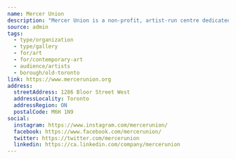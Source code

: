 ```yaml
---
name: Mercer Union
description: "Mercer Union is a non-profit, artist-run centre dedicated to commissioning and producing new works of contemporary art, and providing an engaging program that encourages critical inquiry and conversation. We champion ambitious exhibitions that empower diverse Canadian and international artists in formative and established stages of their practice."
source: admin
tags:
  - type/organization
  - type/gallery
  - for/art
  - for/contemporary-art
  - audience/artists
  - borough/old-toronto
link: https://www.mercerunion.org
address:
  streetAddress: 1286 Bloor Street West
  addressLocality: Toronto
  addressRegion: ON
  postalCode: M6H 1N9
social:
  instagram: https://www.instagram.com/mercerunion/
  facebook: https://www.facebook.com/mercerunion/
  twitter: https://twitter.com/mercerunion
  linkedin: https://ca.linkedin.com/company/mercerunion
---
```

